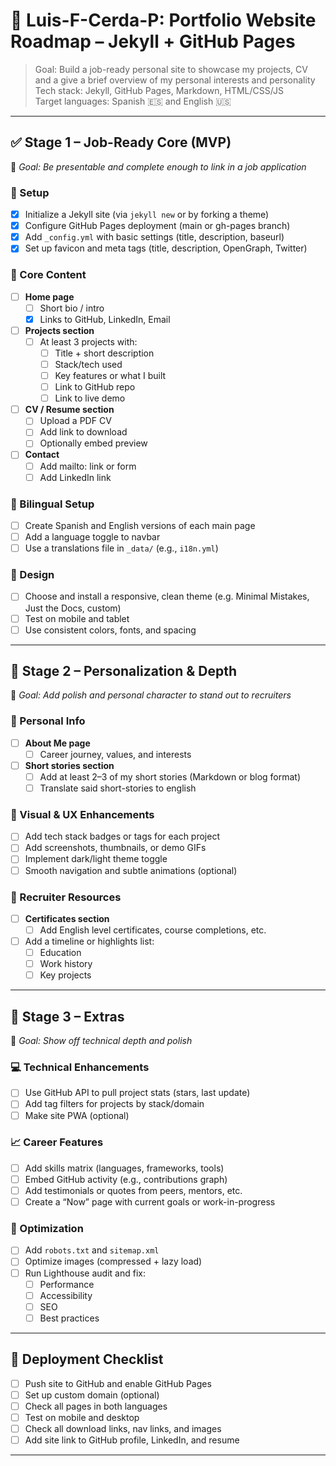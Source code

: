 # 📌 Luis-F-Cerda-P: Portfolio Website Roadmap – Jekyll + GitHub Pages

> Goal: Build a job-ready personal site to showcase my projects, CV and a give a brief overview of my personal interests and personality  
> Tech stack: Jekyll, GitHub Pages, Markdown, HTML/CSS/JS  
> Target languages: Spanish 🇪🇸 and English 🇺🇸

---

## ✅ Stage 1 – Job-Ready Core (MVP)
🎯 _Goal: Be presentable and complete enough to link in a job application_

### 🔹 Setup
- [X] Initialize a Jekyll site (via `jekyll new` or by forking a theme)
- [X] Configure GitHub Pages deployment (main or gh-pages branch)
- [X] Add `_config.yml` with basic settings (title, description, baseurl)
- [X] Set up favicon and meta tags (title, description, OpenGraph, Twitter)

### 🔹 Core Content
- [ ] **Home page**
  - [ ] Short bio / intro
  - [X] Links to GitHub, LinkedIn, Email
- [ ] **Projects section**
  - [ ] At least 3 projects with:
    - [ ] Title + short description
    - [ ] Stack/tech used
    - [ ] Key features or what I built
    - [ ] Link to GitHub repo
    - [ ] Link to live demo 
- [ ] **CV / Resume section**
  - [ ] Upload a PDF CV
  - [ ] Add link to download
  - [ ] Optionally embed preview
- [ ] **Contact**
  - [ ] Add mailto: link or form
  - [ ] Add LinkedIn link

### 🔹 Bilingual Setup
- [ ] Create Spanish and English versions of each main page
- [ ] Add a language toggle to navbar
- [ ] Use a translations file in `_data/` (e.g., `i18n.yml`)

### 🔹 Design
- [ ] Choose and install a responsive, clean theme (e.g. Minimal Mistakes, Just the Docs, custom)
- [ ] Test on mobile and tablet
- [ ] Use consistent colors, fonts, and spacing

---

## 🔄 Stage 2 – Personalization & Depth
🎯 _Goal: Add polish and personal character to stand out to recruiters_

### 🔹 Personal Info
- [ ] **About Me page**
  - [ ] Career journey, values, and interests
- [ ] **Short stories section**
  - [ ] Add at least 2–3 of my short stories (Markdown or blog format)
  - [ ] Translate said short-stories to english

### 🔹 Visual & UX Enhancements
- [ ] Add tech stack badges or tags for each project
- [ ] Add screenshots, thumbnails, or demo GIFs
- [ ] Implement dark/light theme toggle
- [ ] Smooth navigation and subtle animations (optional)

### 🔹 Recruiter Resources
- [ ] **Certificates section**
  - [ ] Add English level certificates, course completions, etc.
- [ ] Add a timeline or highlights list:
  - [ ] Education
  - [ ] Work history
  - [ ] Key projects

---

## 🚀 Stage 3 – Extras
🎯 _Goal: Show off technical depth and polish_

### 💻 Technical Enhancements
- [ ] Use GitHub API to pull project stats (stars, last update)
- [ ] Add tag filters for projects by stack/domain
- [ ] Make site PWA (optional)

### 📈 Career Features
- [ ] Add skills matrix (languages, frameworks, tools)
- [ ] Embed GitHub activity (e.g., contributions graph)
- [ ] Add testimonials or quotes from peers, mentors, etc.
- [ ] Create a “Now” page with current goals or work-in-progress

### 🧪 Optimization
- [ ] Add `robots.txt` and `sitemap.xml`
- [ ] Optimize images (compressed + lazy load)
- [ ] Run Lighthouse audit and fix:
  - [ ] Performance
  - [ ] Accessibility
  - [ ] SEO
  - [ ] Best practices

---

## 🧭 Deployment Checklist
- [ ] Push site to GitHub and enable GitHub Pages
- [ ] Set up custom domain (optional)
- [ ] Check all pages in both languages
- [ ] Test on mobile and desktop
- [ ] Check all download links, nav links, and images
- [ ] Add site link to GitHub profile, LinkedIn, and resume

---